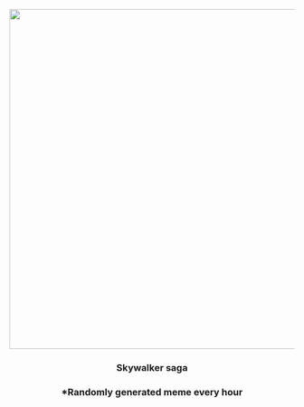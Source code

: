 <p align="center">
        <img src="https://i.redd.it/bi3k0sa197d91.jpg" width="600" height="600">
        </p>
        <h3 align="center">Skywalker saga</h3>
        <h3 align="center">*Randomly generated meme every hour</h3>
    